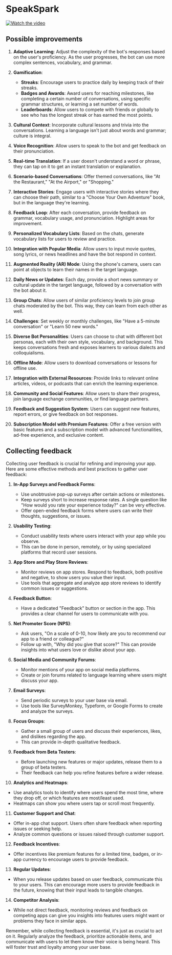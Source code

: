 # SpeakSpark


[![Watch the video](https://img.youtube.com/vi/gJnvtdeabE0/default.jpg)](https://youtu.be/gJnvtdeabE0)


## Possible improvements

1. **Adaptive Learning**: Adjust the complexity of the bot's responses based on the user's proficiency. As the user progresses, the bot can use more complex sentences, vocabulary, and grammar.

2. **Gamification**:
   - **Streaks**: Encourage users to practice daily by keeping track of their streaks.
   - **Badges and Awards**: Award users for reaching milestones, like completing a certain number of conversations, using specific grammar structures, or learning a set number of words.
   - **Leaderboards**: Allow users to compete with friends or globally to see who has the longest streak or has earned the most points.

3. **Cultural Context**: Incorporate cultural lessons and trivia into the conversations. Learning a language isn't just about words and grammar; culture is integral.

4. **Voice Recognition**: Allow users to speak to the bot and get feedback on their pronunciation.

5. **Real-time Translation**: If a user doesn't understand a word or phrase, they can tap on it to get an instant translation or explanation.

6. **Scenario-based Conversations**: Offer themed conversations, like "At the Restaurant," "At the Airport," or "Shopping."

7. **Interactive Stories**: Engage users with interactive stories where they can choose their path, similar to a "Choose Your Own Adventure" book, but in the language they're learning.

8. **Feedback Loop**: After each conversation, provide feedback on grammar, vocabulary usage, and pronunciation. Highlight areas for improvement.

9. **Personalized Vocabulary Lists**: Based on the chats, generate vocabulary lists for users to review and practice.

10. **Integration with Popular Media**: Allow users to input movie quotes, song lyrics, or news headlines and have the bot respond in context.

11. **Augmented Reality (AR) Mode**: Using the phone's camera, users can point at objects to learn their names in the target language.

12. **Daily News or Updates**: Each day, provide a short news summary or cultural update in the target language, followed by a conversation with the bot about it.

13. **Group Chats**: Allow users of similar proficiency levels to join group chats moderated by the bot. This way, they can learn from each other as well.

14. **Challenges**: Set weekly or monthly challenges, like "Have a 5-minute conversation" or "Learn 50 new words."

15. **Diverse Bot Personalities**: Users can choose to chat with different bot personas, each with their own style, vocabulary, and background. This keeps conversations fresh and exposes learners to various dialects and colloquialisms.

16. **Offline Mode**: Allow users to download conversations or lessons for offline use.

17. **Integration with External Resources**: Provide links to relevant online articles, videos, or podcasts that can enrich the learning experience.

18. **Community and Social Features**: Allow users to share their progress, join language exchange communities, or find language partners.

19. **Feedback and Suggestion System**: Users can suggest new features, report errors, or give feedback on bot responses.

20. **Subscription Model with Premium Features**: Offer a free version with basic features and a subscription model with advanced functionalities, ad-free experience, and exclusive content.


## Collecting feedback

Collecting user feedback is crucial for refining and improving your app. Here are some effective methods and best practices to gather user feedback:

1. **In-App Surveys and Feedback Forms**:
   - Use unobtrusive pop-up surveys after certain actions or milestones.
   - Keep surveys short to increase response rates. A single question like "How would you rate your experience today?" can be very effective.
   - Offer open-ended feedback forms where users can write their thoughts, suggestions, or issues.

2. **Usability Testing**:
   - Conduct usability tests where users interact with your app while you observe.
   - This can be done in person, remotely, or by using specialized platforms that record user sessions.

3. **App Store and Play Store Reviews**:
   - Monitor reviews on app stores. Respond to feedback, both positive and negative, to show users you value their input.
   - Use tools that aggregate and analyze app store reviews to identify common issues or suggestions.

4. **Feedback Button**:
   - Have a dedicated "Feedback" button or section in the app. This provides a clear channel for users to communicate with you.

5. **Net Promoter Score (NPS)**:
   - Ask users, "On a scale of 0-10, how likely are you to recommend our app to a friend or colleague?"
   - Follow up with, "Why did you give that score?" This can provide insights into what users love or dislike about your app.

6. **Social Media and Community Forums**:
   - Monitor mentions of your app on social media platforms.
   - Create or join forums related to language learning where users might discuss your app.

7. **Email Surveys**:
   - Send periodic surveys to your user base via email.
   - Use tools like SurveyMonkey, Typeform, or Google Forms to create and analyze the surveys.

8. **Focus Groups**:
   - Gather a small group of users and discuss their experiences, likes, and dislikes regarding the app.
   - This can provide in-depth qualitative feedback.

9. **Feedback from Beta Testers**:
   - Before launching new features or major updates, release them to a group of beta testers.
   - Their feedback can help you refine features before a wider release.

10. **Analytics and Heatmaps**:
   - Use analytics tools to identify where users spend the most time, where they drop off, or which features are most/least used.
   - Heatmaps can show you where users tap or scroll most frequently.

11. **Customer Support and Chat**:
   - Offer in-app chat support. Users often share feedback when reporting issues or seeking help.
   - Analyze common questions or issues raised through customer support.

12. **Feedback Incentives**:
   - Offer incentives like premium features for a limited time, badges, or in-app currency to encourage users to provide feedback.

13. **Regular Updates**:
   - When you release updates based on user feedback, communicate this to your users. This can encourage more users to provide feedback in the future, knowing that their input leads to tangible changes.

14. **Competitor Analysis**:
   - While not direct feedback, monitoring reviews and feedback on competing apps can give you insights into features users might want or problems they face in similar apps.

Remember, while collecting feedback is essential, it's just as crucial to act on it. 
Regularly analyze the feedback, prioritize actionable items, and communicate with users
to let them know their voice is being heard. This will foster trust and loyalty among your user base.
